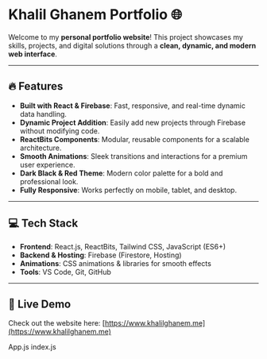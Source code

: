 # Khalil Ghanem Portfolio 🌐

Welcome to my **personal portfolio website**! This project showcases my skills, projects, and digital solutions through a **clean, dynamic, and modern web interface**.

---

## 🔥 Features

- **Built with React & Firebase**: Fast, responsive, and real-time dynamic data handling.  
- **Dynamic Project Addition**: Easily add new projects through Firebase without modifying code.  
- **ReactBits Components**: Modular, reusable components for a scalable architecture.  
- **Smooth Animations**: Sleek transitions and interactions for a premium user experience.  
- **Dark Black & Red Theme**: Modern color palette for a bold and professional look.  
- **Fully Responsive**: Works perfectly on mobile, tablet, and desktop.  

---

## 💻 Tech Stack

- **Frontend**: React.js, ReactBits, Tailwind CSS, JavaScript (ES6+)  
- **Backend & Hosting**: Firebase (Firestore, Hosting)  
- **Animations**: CSS animations & libraries for smooth effects  
- **Tools**: VS Code, Git, GitHub  

---

## 🚀 Live Demo

Check out the website here: [https://www.khalilghanem.me](https://www.khalilghanem.me)  


  App.js
  index.js

